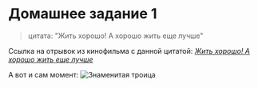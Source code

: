 # Домашнее задание 1
> цитата: "Жить хорошо! А хорошо жить еще лучше"

Ссылка на отрывок из кинофильма с данной цитатой: *[Жить хорошо! А хорошо жить еще лучше](https://yandex.ru/video/preview/11233757143541496965)*

А вот и сам момент: ![Знаменитая троица](https://i01.fotocdn.net/s107/6ea3f64335a6b833/public_pin_l/2332038005.jpg "Жить хорошо! А хорошо жить еще лучше")